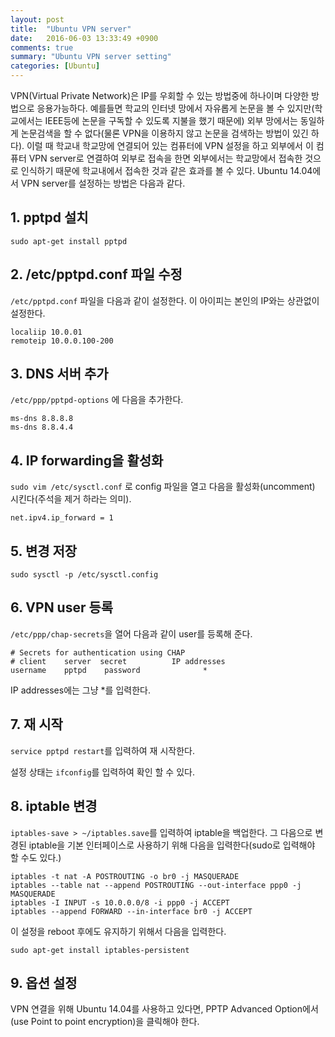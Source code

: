 ```yaml
---
layout: post
title:  "Ubuntu VPN server"
date:   2016-06-03 13:33:49 +0900
comments: true
summary: "Ubuntu VPN server setting"
categories: [Ubuntu]
---
```


VPN(Virtual Private Network)은 IP를 우회할 수 있는 방법중에 하나이며 다양한 방법으로 응용가능하다. 예를들면 학교의 인터넷 망에서 자유롭게 논문을 볼 수 있지만(학교에서는 IEEE등에 논문을 구독할 수 있도록 지불을 했기 때문에) 외부 망에서는 동일하게 논문검색을 할 수 없다(물론 VPN을 이용하지 않고 논문을 검색하는 방법이 있긴 하다). 이럴 때 학교내 학교망에 연결되어 있는 컴퓨터에 VPN 설정을 하고 외부에서 이 컴퓨터 VPN server로 연결하여 외부로 접속을 한면 외부에서는 학교망에서 접속한 것으로 인식하기 때문에 학교내에서 접속한 것과 같은 효과를 볼 수 있다. Ubuntu 14.04에서 VPN server를 설정하는 방법은 다음과 같다.

## 1. pptpd 설치

```
sudo apt-get install pptpd
```

## 2. /etc/pptpd.conf 파일 수정

`/etc/pptpd.conf` 파일을 다음과 같이 설정한다. 이 아이피는 본인의 IP와는 상관없이 설정한다. 

```
localiip 10.0.01
remoteip 10.0.0.100-200
```

## 3. DNS 서버 추가
`/etc/ppp/pptpd-options` 에 다음을 추가한다. 

```
ms-dns 8.8.8.8
ms-dns 8.8.4.4
```

## 4. IP forwarding을 활성화

`sudo vim /etc/sysctl.conf` 로 config 파일을 열고 다음을 활성화(uncomment) 시킨다(주석을 제거 하라는 의미).

```
net.ipv4.ip_forward = 1
```

## 5. 변경 저장


```
sudo sysctl -p /etc/sysctl.config
```

## 6. VPN user 등록

`/etc/ppp/chap-secrets`을 열어 다음과 같이 user를 등록해 준다.

```
# Secrets for authentication using CHAP
# client    server  secret          IP addresses
username    pptpd    password              *
```

IP addresses에는 그냥 *를 입력한다.

## 7. 재 시작

`service pptpd restart`를 입력하여 재 시작한다. 

설정 상태는 `ifconfig`를 입력하여 확인 할 수 있다.

## 8. iptable 변경

`iptables-save > ~/iptables.save`를 입력하여 iptable을 백업한다.  그 다음으로 변경된 iptable을 기본 인터페이스로 사용하기 위해 다음을 입력한다(sudo로 입력해야 할 수도 있다.)
```
iptables -t nat -A POSTROUTING -o br0 -j MASQUERADE
iptables --table nat --append POSTROUTING --out-interface ppp0 -j MASQUERADE
iptables -I INPUT -s 10.0.0.0/8 -i ppp0 -j ACCEPT
iptables --append FORWARD --in-interface br0 -j ACCEPT
```
이 설정을 reboot 후에도 유지하기 위해서 다음을 입력한다.
```
sudo apt-get install iptables-persistent
```

## 9. 옵션 설정

VPN 연결을 위해 Ubuntu 14.04를 사용하고 있다면, PPTP Advanced Option에서 (use Point to point encryption)을 클릭해야 한다. 
